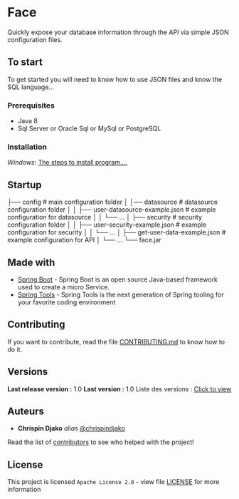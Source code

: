 # Face

Quickly expose your database information through the API via simple JSON configuration files.

## To start

To get started you will need to know how to use JSON files and know the SQL language...

### Prerequisites

- Java 8
- Sql Server or Oracle Sql or MySql or PostgreSQL

### Installation

_Windows_:
[The steps to install program....](https://docs.microsoft.com/en-us/dotnet/framework/windows-services/how-to-install-and-uninstall-services)

## Startup

├── config                                   # main configuration folder
│   │── datasource                           # datasource configuration folder
│   │   ├── user-datasource-example.json     # example configuration for datasource 
│   │   └── ...
│   ├── security                             # security configuration folder
│   │   ├── user-security-example.json       # example configuration for security 
│   │   └── ...
│   ├── get-user-data-example.json           # example configuration for API
│   └── ...
└── face.jar

## Made with

* [Spring Boot](https://spring.io/projects/spring-boot) - Spring Boot is an open source Java-based framework used to create a micro Service.
* [Spring Tools](https://spring.io/tools) - Spring Tools is the next generation of Spring tooling for your favorite coding environment

## Contributing

If you want to contribute, read the file [CONTRIBUTING.md](https://github.com/chrispindjako/face) to know how to do it.

## Versions

**Last release version :** 1.0
**Last version :** 1.0
Liste des versions : [Click to view](https://github.com/chrispindjako/face/tags)
## Auteurs

* **Chrispin Djako** _alias_ [@chrispindjako](https://github.com/chrispindjako)

Read the list of [contributors](https://github.com/chrispindjako/face/contributors) to see who helped with the project!

## License

This project is licensed ``Apache License 2.0`` - view file [LICENSE](https://github.com/chrispindjako/face/blob/main/LICENSE) for more information

